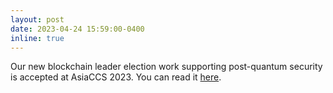 ```yaml
---
layout: post
date: 2023-04-24 15:59:00-0400
inline: true
---
```


Our new blockchain leader election work supporting post-quantum security is accepted at AsiaCCS 2023. You can read it [here](https://eprint.iacr.org/2022/993.pdf).
